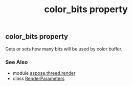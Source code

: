 ﻿---
title: color_bits property
second_title: Aspose.3D for Python via .NET API References
description: 
type: docs
weight: 30
url: /python-net/aspose.threed.render/renderparameters/color_bits/
is_root: false
---

## color_bits property


Gets or sets how many bits will be used by color buffer.

### See Also
* module [aspose.threed.render](../../)
* class [RenderParameters](/3d/python-net/aspose.threed.render/renderparameters)
